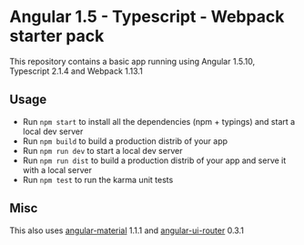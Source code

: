 Angular 1.5 - Typescript - Webpack starter pack
===============================================

This repository contains a basic app running using Angular 1.5.10, Typescript 2.1.4 and Webpack 1.13.1

## Usage

* Run `npm start` to install all the dependencies (npm + typings) and start a local dev server
* Run `npm build` to build a production distrib of your app
* Run `npm run dev` to start a local dev server
* Run `npm run dist` to build a production distrib of your app and serve it with a local server
* Run `npm test` to run the karma unit tests

## Misc

This also uses [angular-material](https://github.com/angular/material) 1.1.1 and [angular-ui-router](https://github.com/angular-ui/ui-router) 0.3.1